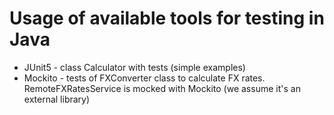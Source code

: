 # Usage of available tools for testing in Java

* JUnit5 - class Calculator with tests (simple examples)
* Mockito - tests of FXConverter class to calculate FX rates. RemoteFXRatesService is mocked with Mockito (we assume it's an external library)